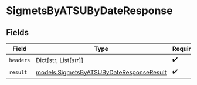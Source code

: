 # SigmetsByATSUByDateResponse


## Fields

| Field                                                                                      | Type                                                                                       | Required                                                                                   | Description                                                                                |
| ------------------------------------------------------------------------------------------ | ------------------------------------------------------------------------------------------ | ------------------------------------------------------------------------------------------ | ------------------------------------------------------------------------------------------ |
| `headers`                                                                                  | Dict[str, List[*str*]]                                                                     | :heavy_check_mark:                                                                         | N/A                                                                                        |
| `result`                                                                                   | [models.SigmetsByATSUByDateResponseResult](../models/sigmetsbyatsubydateresponseresult.md) | :heavy_check_mark:                                                                         | N/A                                                                                        |